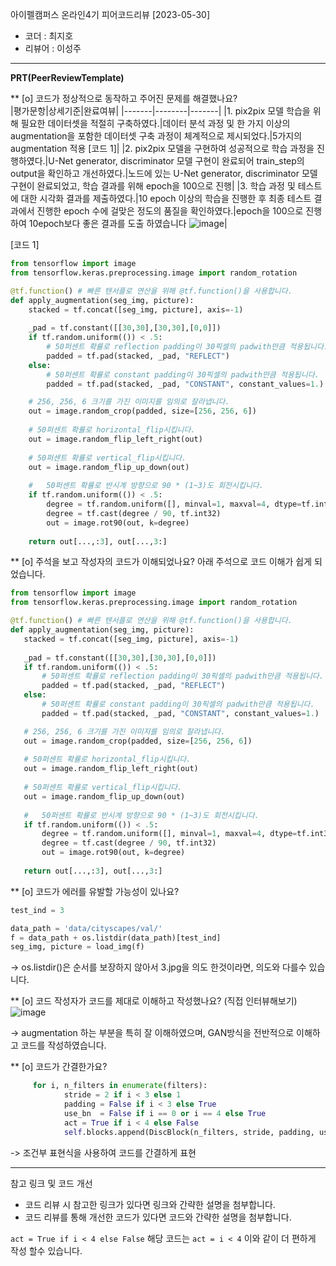 아이펠캠퍼스 온라인4기 피어코드리뷰 [2023-05-30]

- 코더 : 최지호
- 리뷰어 : 이성주

----------------------------------------------

**PRT(PeerReviewTemplate)**

** [o] 코드가 정상적으로 동작하고 주어진 문제를 해결했나요?   
|평가문항|상세기준|완료여뷰|
|-------|--------|-------|
|1. pix2pix 모델 학습을 위해 필요한 데이터셋을 적절히 구축하였다.|데이터 분석 과정 및 한 가지 이상의 augmentation을 포함한 데이터셋 구축 과정이 체계적으로 제시되었다.|5가지의 augmentation 적용 [코드 1]|
|2. pix2pix 모델을 구현하여 성공적으로 학습 과정을 진행하였다.|U-Net generator, discriminator 모델 구현이 완료되어 train_step의 output을 확인하고 개선하였다.|노드에 있는 U-Net generator, discriminator 모델 구현이 완료되었고, 학습 결과를 위해 epoch을 100으로 진행|
|3. 학습 과정 및 테스트에 대한 시각화 결과를 제출하였다.|10 epoch 이상의 학습을 진행한 후 최종 테스트 결과에서 진행한 epoch 수에 걸맞은 정도의 품질을 확인하였다.|epoch을 100으로 진행하여 10epoch보다 좋은 결과를 도출 하였습니다 ![image](https://github.com/201710808/AIFFELproject/assets/29011595/e655efba-f1f3-4936-b660-2d9840e0b661)|

[코드 1]
``` python
from tensorflow import image
from tensorflow.keras.preprocessing.image import random_rotation

@tf.function() # 빠른 텐서플로 연산을 위해 @tf.function()을 사용합니다. 
def apply_augmentation(seg_img, picture):
    stacked = tf.concat([seg_img, picture], axis=-1)
    
    _pad = tf.constant([[30,30],[30,30],[0,0]])
    if tf.random.uniform(()) < .5:
        # 50퍼센트 확률로 reflection padding이 30픽셀의 padwith만큼 적용됩니다.
        padded = tf.pad(stacked, _pad, "REFLECT")
    else:
        # 50퍼센트 확률로 constant padding이 30픽셀의 padwith만큼 적용됩니다.
        padded = tf.pad(stacked, _pad, "CONSTANT", constant_values=1.)

    # 256, 256, 6 크기를 가진 이미지를 임의로 잘라냅니다.
    out = image.random_crop(padded, size=[256, 256, 6]) 
    
    # 50퍼센트 확률로 horizontal_flip시킵니다.
    out = image.random_flip_left_right(out) 
    
    # 50퍼센트 확률로 vertical_flip시킵니다.
    out = image.random_flip_up_down(out)    
    
    #   50퍼센트 확률로 반시계 방향으로 90 * (1~3)도 회전시킵니다.
    if tf.random.uniform(()) < .5:
        degree = tf.random.uniform([], minval=1, maxval=4, dtype=tf.int32)
        degree = tf.cast(degree / 90, tf.int32)
        out = image.rot90(out, k=degree)
    
    return out[...,:3], out[...,3:]   
   ```
   
** [o] 주석을 보고 작성자의 코드가 이해되었나요?
아래 주석으로 코드 이해가 쉽게 되었습니다.
 ``` python
 from tensorflow import image
from tensorflow.keras.preprocessing.image import random_rotation

@tf.function() # 빠른 텐서플로 연산을 위해 @tf.function()을 사용합니다. 
def apply_augmentation(seg_img, picture):
    stacked = tf.concat([seg_img, picture], axis=-1)
    
    _pad = tf.constant([[30,30],[30,30],[0,0]])
    if tf.random.uniform(()) < .5:
        # 50퍼센트 확률로 reflection padding이 30픽셀의 padwith만큼 적용됩니다.
        padded = tf.pad(stacked, _pad, "REFLECT")
    else:
        # 50퍼센트 확률로 constant padding이 30픽셀의 padwith만큼 적용됩니다.
        padded = tf.pad(stacked, _pad, "CONSTANT", constant_values=1.)

    # 256, 256, 6 크기를 가진 이미지를 임의로 잘라냅니다.
    out = image.random_crop(padded, size=[256, 256, 6]) 
    
    # 50퍼센트 확률로 horizontal_flip시킵니다.
    out = image.random_flip_left_right(out) 
    
    # 50퍼센트 확률로 vertical_flip시킵니다.
    out = image.random_flip_up_down(out)    
    
    #   50퍼센트 확률로 반시계 방향으로 90 * (1~3)도 회전시킵니다.
    if tf.random.uniform(()) < .5:
        degree = tf.random.uniform([], minval=1, maxval=4, dtype=tf.int32)
        degree = tf.cast(degree / 90, tf.int32)
        out = image.rot90(out, k=degree)
    
    return out[...,:3], out[...,3:] 
   ```

** [o] 코드가 에러를 유발할 가능성이 있나요?
``` python
test_ind = 3

data_path = 'data/cityscapes/val/'
f = data_path + os.listdir(data_path)[test_ind]
seg_img, picture = load_img(f)
```
 -> os.listdir()은 순서를 보장하지 않아서 3.jpg을 의도 한것이라면, 의도와 다를수 있습니다.

** [o] 코드 작성자가 코드를 제대로 이해하고 작성했나요? (직접 인터뷰해보기)
![image](https://github.com/201710808/AIFFELproject/assets/29011595/68f459cc-1a8c-4f36-a8ee-b8d4c2e1f91c)

-> augmentation 하는 부분을 특히 잘 이해하였으며, GAN방식을 전반적으로 이해하고 코드를 작성하였습니다.

** [o] 코드가 간결한가요?
``` python
     for i, n_filters in enumerate(filters):
            stride = 2 if i < 3 else 1
            padding = False if i < 3 else True
            use_bn  = False if i == 0 or i == 4 else True
            act = True if i < 4 else False
            self.blocks.append(DiscBlock(n_filters, stride, padding, use_bn, act))
```
-> 조건부 표현식을 사용하여 코드를 간결하게 표현

----------------------------------------------

참고 링크 및 코드 개선
* 코드 리뷰 시 참고한 링크가 있다면 링크와 간략한 설명을 첨부합니다.
* 코드 리뷰를 통해 개선한 코드가 있다면 코드와 간략한 설명을 첨부합니다.

``` act = True if i < 4 else False ```
해당 코드는 
``` act = i < 4 ``` 
이와 같이 더 편하게 작성 할수 있습니다.
